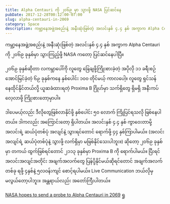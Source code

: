```yaml
---
title: Alpha Centauri ကို ၂၀၆၉ မှာ သွားဖို့ NASA ပြင်ဆင်နေ
pubDate: 2017-12-28T00:12:00-07:00
slug: alpha-centauri-in-2069
category: Space
description: ကမ္ဘာ့နေအဖွဲ့အစည်းနဲ့ အနီးဆုံးဖြစ်တဲ့ အလင်းနှစ် ၄.၄ နှစ် အကွာက Alpha Centauri ကို ၂၀၆၉ ခုနှစ်မှာ သွားကြည့်ဖို့ NASA ကတော့ ပြင်ဆင်နေပါပြီ။
---
```


ကမ္ဘာ့နေအဖွဲ့အစည်းနဲ့ အနီးဆုံးဖြစ်တဲ့ အလင်းနှစ် ၄.၄ နှစ် အကွာက Alpha Centauri ကို ၂၀၆၉ ခုနှစ်မှာ သွားကြည့်ဖို့ NASA ကတော့ ပြင်ဆင်နေပါပြီ။

၂၀၆၉ ခုနှစ်ဆိုတာ လကမ္ဘာပေါ်ကို လူတွေ ခြေချဖို့ကြိုးစားခဲ့တဲ့ အပိုလို ၁၁ ခရီးစဉ် အောင်မြင်ခဲ့တဲ့ ၆၉ ခုနှစ်ကနေ နှစ်ပေါင်း ၁၀၀ တိုင်မယ့် ကာလပေါ့။ လူတွေ ရှင်သန်နေထိုင်နိုင်တယ်လို့ ယူဆခံထားရတဲ့ Proxima ​B ဂြိုဟ်မှာ သက်ရှိတွေ ရှိမရှိ အနီးကပ်လေ့လာဖို့ ကြိုးစားတော့မှာပါ။

ဒါပေမယ့်လည်း ဒီလိုတွေဖြစ်လာနိုင်ဖို့ နှစ်ပေါင်း ၅၀ လောက် ကြိုပြင်ရသလို ဖြစ်နေပါတယ်။ ဒါကလည်း အကြောင်းတော့ ရှိပါတယ်။ အလင်းနှစ် ၄.၄ နှစ် ကွာဝေးတာမို့ အလင်းရဲ့ ဆယ်ပုံတစ်ပုံ အလျင်နဲ့ သွားရင်တောင် ရောက်ဖို့ ၄၄ နှစ်ကြာပါမယ်။ (အလင်းအလျင်ရဲ့ ဆယ်ပုံတစ်ပုံနဲ့ သွားဖို့ လက်ရှိမှာ မဖြစ်နိုင်သေးပါဘူး။) ဆိုတော့ ၂၀၆၉ ခုနှစ်မှာ တကယ် ထွက်ဖြစ်ရင်တောင် ၂၁၁၃ ခုနှစ်မှာ Proxima B ကို ရောက်ပါမယ်။ ပြီးရင် အလင်းအလျင်အတိုင်း အချက်အလက်တွေ ပြန်ပို့နိုင်မယ်ဆိုရင်တောင် အချက်အလက်တစ်ခု ရဖို့ ၄နှစ်နဲ့ ၅လဝန်းကျင် စောင့်ရပါမယ်။ Live Communication ဘယ်လိုမှ မလွယ်တော့ပါဘူး။ အန္တရာယ်လည်း အ​တော်ကြီးပါတယ်။

[NASA hopes to send a probe to Alpha Centauri in 2069](https://www.engadget.com/2017-12-27-nasa-in-early-planning-for-2069-alpha-centauri-mission.html) ရှု
